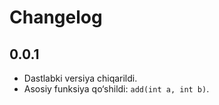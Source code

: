 # Changelog

## 0.0.1

- Dastlabki versiya chiqarildi.
- Asosiy funksiya qo‘shildi: `add(int a, int b)`.
